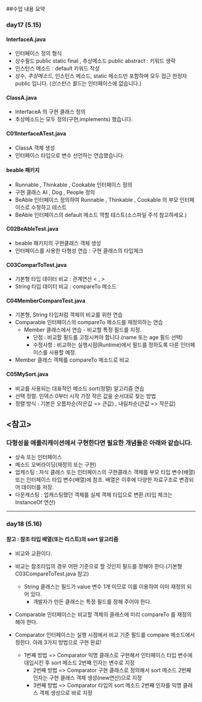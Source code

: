 ##수업 내용 요약

### day17 (5.15)

#### InterfaceA.java
+ 인터페이스 정의 형식
+ 상수필드 public static final , 추상메소드 public abstract : 키워드 생략
+ 인스턴스 메소드 : default 키워드 작성
+ 상수, *추상메소드*, 인스턴스 메소드, static 메소드만 포함하며 모두 접근 한정자 public 입니다.
(*인스턴스 필드*는 인터페이스에 없습니다.)

#### ClassA.java
+ InterfaceA 의 구현 클래스 정의
+ 추상메소드는 모두 정의(구현,implements) 했습니다.

#### C01InterfaceATest.java
+ ClassA 객체 생성
+ 인터페이스 타입으로 변수 선언하는 연습했습니다.

#### beable 패키지
+ Runnable , Thinkable , Cookable 인터페이스 정의
+ 구현 클래스 AI , Dog , People 정의
+ BeAble 인터페이스 정의하여 Runnable , Thinkable ,
Cookable 의 부모 인터페이스로 수정하고 테스트
+ BeAble 인터페이스의 default 메소드 역할 테스트(소스파일 주석 참고하세요.)

#### C02BeAbleTest.java
+ beable 패키지의 구현클래스 객체 생성
+ 인터페이스를 사용한 다형성 연습 : 구현 클래스의 타입체크

#### C03ComparToTest.java
+ 기본형 타입 데이터 비교 : 관계연산 < , >
+ String 타입 데이터 비교 : compareTo 메소드

#### C04MemberCompareTest.java
+ 기본형, String 타입처럼 객체의 비교를 위한 연습
+ Comparable 인터페이스의 compareTo 메소드를 재정의하는 연습
	+ Member 클래스에서 연습 - 비교할 특정 필드를 지정.   
		+ 단점 : 비교할 필드를 고정시켜야 합니다.(name 또는 age 필드 선택)    
		+ 수정사항 : 비교하는 실행시점(Runtime)에서 필드를 정하도록 다른 인터페이스를 사용할 예정.
+ Member 클래스 객체를  compareTo 메소드로 비교

#### C05MySort.java
+ 비교를 사용되는 대표적인 메소드 sort(정렬) 알고리즘 연습
+ 선택 정렬. 인덱스 0부터 시작 가장 작은 값을 순서대로 찾는 방법
+ 정렬 방식 : 기본은 오름차순(작은값 => 큰값) , 내림차순(큰값 => 작은값)

## <참고>

### 다형성을 애플리캐이션에서 구현한다면 필요한 개념들은 아래와 같습니다.

+ 상속 또는 인터페이스 
+ 메소드 오버라이딩(재정의 또는 구현)
+ 업캐스팅 : 자식 클래스 또는 인터페이스의 구현클래스 객체를 부모 타입 변수(배열) 또는
인터페이스 타입 변수(배열)에 참조. 배열은 이후에 다양한 자료구조로 변경되어 데이터를 저장.
+ 다운캐스팅 : 업캐스팅했던 객체를 실제 객체 타입으로 변환.(타입 체크는 InstanceOf 연산)

<hr/>

### day18 (5.16)

#### 참고 : 참조 타입 배열(또는 리스트)의 sort 알고리즘
+ 비교와 교환이다.
+ 비교는 참조타입의 경우 어떤 기준으로 할 것인지 필드를 정해야 한다.(기본형 C03CompareToTest.java 참고)
	+ String 클래스는 필드가 value 변수 1개 이므로 이를 이용하여 이미 재정의 되어 있다.
		+ 개발자가 만든 클래스는 특정 필드를 정해 주어야 한다.
	
+ Comparable 인터페이스는 비교할 객체의 클래스에 미리 compareTo 를 재정의 해야 한다.
+ Comparator 인터페이스는 실행 시점에서 비교 기준 필드를 compare 메소드에서 정한다. 아래 3가지 방법으로 구현 완료!
	+ 1번째 방법 => Comparator 익명 클래스로 구현해서 인터페이스 타입 변수에 대입시킨 후 sort 메소드 2번째 인자는 변수로 지정
		+ 2번째 방법 => Comparator 구현 클래스로 정의해서 sort 메소드 2번째 인자는 구현 클래스 객체 생성(new연산)으로 지정
		+ 3번째 방법 => Comparator 타입의 sort 메소드 2번째 인자를 익명 클래스 객체 생성으로 바로 지정








